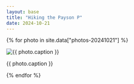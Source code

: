 ```yaml
---
layout: base
title: "Hiking the Payson P"
date: 2024-10-21
---
```


{% for photo in site.data["photos-20241021"] %}
  <div>
    <img src="{{ site.baseurl }}/photos/{{ photo.file }}" alt="{{ photo.caption }}">
    <p>{{ photo.caption }}</p>
  </div>
{% endfor %}
